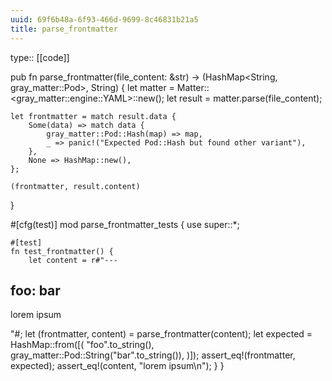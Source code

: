 ```yaml
---
uuid: 69f6b48a-6f93-466d-9699-8c46831b21a5
title: parse_frontmatter
---
```


type:: [[code]]

pub fn parse_frontmatter(file_content: &str) -> (HashMap<String, gray_matter::Pod>, String) {
    let matter = Matter::<gray_matter::engine::YAML>::new();
    let result = matter.parse(file_content);

    let frontmatter = match result.data {
        Some(data) => match data {
            gray_matter::Pod::Hash(map) => map,
            _ => panic!("Expected Pod::Hash but found other variant"),
        },
        None => HashMap::new(),
    };

    (frontmatter, result.content)
}

#[cfg(test)]
mod parse_frontmatter_tests {
    use super::*;

    #[test]
    fn test_frontmatter() {
        let content = r#"---
foo: bar
---
lorem ipsum

"#;
        let (frontmatter, content) = parse_frontmatter(content);
        let expected = HashMap::from([(
            "foo".to_string(),
            gray_matter::Pod::String("bar".to_string()),
        )]);
        assert_eq!(frontmatter, expected);
        assert_eq!(content, "lorem ipsum\n");
    }
}